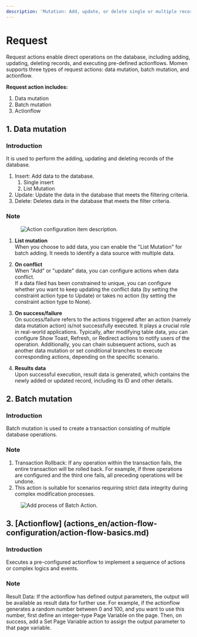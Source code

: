 ```yaml
---
description: 'Mutation: Add, update, or delete single or multiple records in a data table.'
---
```

# Request
Request actions enable direct operations on the database, including adding, updating, deleting records, and executing pre-defined actionflows. Momen supports three types of request actions: data mutation, batch mutation, and actionflow.

**Request action includes:**
1. Data mutation
2. Batch mutation
3. Actionflow

## 1. Data mutation 

### Introduction
It is used to perform the adding, updating and deleting records of the database.
1. Insert: Add data to the database.
   1. Single insert
   2. List Mutation
2. Update: Update the data in the database that meets the filtering criteria.
3. Delete: Deletes data in the database that meets the filter criteria.

### Note

<figure><img src="../../.gitbook/assets/3 (16).png" alt="Action configuration item description."><figcaption></figcaption></figure>

1. **List mutation** <br>
When you choose to add data, you can enable the "List Mutation" for batch adding. It needs to identify a data source with multiple data.

2. **On conflict** <br>
When "Add" or "update" data, you can configure actions when data conflict.<br>
If a data filed has been constrained to unique, you can configure whether you want to keep updating the conflict data (by setting the constraint action type to Update) or takes no action (by setting the constraint action type to None).

3. **On success/failure** <br>
On success/failure refers to the actions triggered after an action (namely data mutation action) is/not successfully executed. It plays a crucial role in real-world applications. Typically, after modifying table data, you can configure Show Toast, Refresh, or Redirect actions to notify users of the operation. Additionally, you can chain subsequent actions, such as another data mutation or set conditional branches to execute corresponding actions, depending on the specific scenario.

4. **Results data** <br>
Upon successful execution, result data is generated, which contains the newly added or updated record, including its ID and other details.

## 2. Batch mutation

### Introduction
Batch mutation is used to create a transaction consisting of multiple database operations.

### Note
1. Transaction Rollback: If any operation within the transaction fails, the entire transaction will be rolled back. For example, if three operations are configured and the third one fails, all preceding operations will be undone.
2. This action is suitable for scenarios requiring strict data integrity during complex modification processes.

<figure><img src="../../.gitbook/assets/0 (1).gif" alt="Add process of Batch Action."><figcaption></figcaption></figure>

## 3. [Actionflow] (actions_en/action-flow-configuration/action-flow-basics.md)

### Introduction
Executes a pre-configured actionflow to implement a sequence of actions or complex logics and events.

### Note
Result Data: If the actionflow has defined output parameters, the output will be available as result data for further use. For example, if the actionflow generates a random number between 0 and 100, and you want to use this number, first define an integer-type Page Variable on the page. Then, on success, add a Set Page Variable action to assign the output parameter to that page variable.